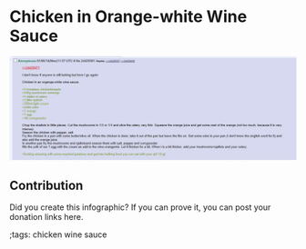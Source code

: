 # Chicken in Orange-white Wine Sauce

![](fitpics/chicken-in-orange-white-wine-sauce.webp)

## Contribution

Did you create this infographic? If you can prove it, you can post your donation links here. 

;tags: chicken wine sauce

